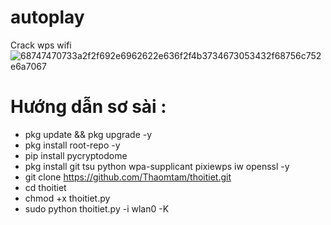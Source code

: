 # autoplay
Crack wps wifi
![68747470733a2f2f692e6962622e636f2f4b3734673053432f68756c752e6a7067](https://github.com/user-attachments/assets/d3c0c73f-5a44-4b59-ade1-9e82a0ae8b06)


# Hướng dẫn sơ sài :
* pkg update && pkg upgrade -y
* pkg install root-repo -y
* pip install pycryptodome
* pkg install git tsu python wpa-supplicant pixiewps iw openssl -y
* git clone https://github.com/Thaomtam/thoitiet.git
* cd thoitiet
* chmod +x thoitiet.py
* sudo python thoitiet.py -i wlan0 -K
